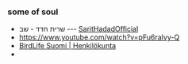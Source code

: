 ### some of soul 

- שרית חדד - שב --- [SaritHadadOfficial](https://www.youtube.com/watch?v=vPPNJahFCko)
- https://www.youtube.com/watch?v=pFu6raIvy-Q 
- [BirdLife Suomi | Henkilökunta](https://www.birdlife.fi/jarjesto/yhteystiedot/henkilokunta/)  
- 
